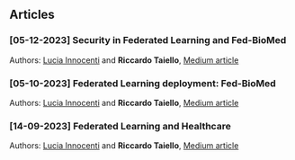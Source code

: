 ## Articles
### [05-12-2023] Security in Federated Learning and Fed-BioMed
Authors: [Lucia Innocenti](https://www.linkedin.com/in/lucia-innocenti/?locale=en_US) and <strong>Riccardo Taiello</strong>, [Medium article](https://medium.com/@3iacotedazur/security-in-federated-learning-and-fed-biomed-59f09d06dcb7)
### [05-10-2023] Federated Learning deployment: Fed-BioMed
Authors: [Lucia Innocenti](https://www.linkedin.com/in/lucia-innocenti/?locale=en_US) and <strong>Riccardo Taiello</strong>, [Medium article](https://medium.com/@3iacotedazur/federated-learning-deployment-fed-biomed-461f2604ef88)
<br>
### [14-09-2023] Federated Learning and Healthcare
Authors: [Lucia Innocenti](https://www.linkedin.com/in/lucia-innocenti/?locale=en_US) and <strong>Riccardo Taiello</strong>, [Medium article](https://medium.com/@3iacotedazur/federated-learning-and-healthcare-an-overview-1f686a2375dd)
<br>

